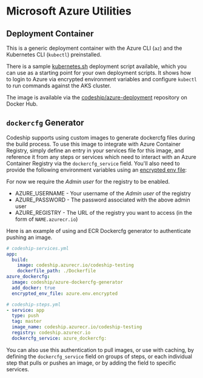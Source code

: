 # Microsoft Azure Utilities

## Deployment Container

This is a generic deployment container with the Azure CLI (`az`) and the Kubernetes CLI (`kubectl`) preinstalled.

There is a sample [kubernetes.sh](deployment/tests/kubernetes.sh) deployment script available, which you can use as a starting point for your own deployment scripts. It shows how to login to Azure via encrypted environment variables and configure `kubectl` to run commands against the AKS cluster.

The image is available via the [codeship/azure-deployment](https://hub.docker.com/r/codeship/azure-deployment/) repository on Docker Hub.

## `dockercfg` Generator

Codeship supports using custom images to generate dockercfg files during the build process. To use this image to integrate with Azure Container Registry, simply define an entry in your services file for this image, and reference it from any steps or services which need to interact with an Azure Container Registry via the `dockercfg_service` field. You'll also need to provide the following environment variables using an [encrypted env file](https://codeship.com/documentation/docker/encryption/):

For now we require the _Admin user_ for the registry to be enabled.

* AZURE_USERNAME - Your username of the _Admin user_ of the registry
* AZURE_PASSWORD - The password associated with the above admin user
* AZURE_REGISTRY - The URL of the registry you want to access (in the form of `NAME.azurecr.io`)

Here is an example of using and ECR Dockercfg generator to authenticate pushing an image.

```yaml
# codeship-services.yml
app:
  build:
    image: codeship.azurecr.io/codeship-testing
    dockerfile_path: ./Dockerfile
azure_dockercfg:
  image: codeship/azure-dockercfg-generator
  add_docker: true
  encrypted_env_file: azure.env.encrypted
```

```yaml
# codeship-steps.yml
- service: app
  type: push
  tag: master
  image_name: codeship.azurecr.io/codeship-testing
  registry: codeship.azurecr.io
  dockercfg_service: azure_dockercfg:
```

You can also use this authentication to pull images, or use with caching, by defining the `dockercfg_service` field on groups of steps, or each individual step that pulls or pushes an image, or by adding the field to specific services.
